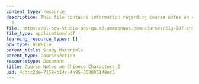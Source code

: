 ```yaml
---
content_type: resource
description: This file contains information regarding course notes on chines characters
  2.
file: https://ol-ocw-studio-app-qa.s3.amazonaws.com/courses/21g-107-chinese-i-streamlined-fall-2014/4ddcc2de7159b14c4a95863885148ec5_MIT21G_107F14_CourseNote_2.pdf
file_type: application/pdf
learning_resource_types: []
ocw_type: OCWFile
parent_title: Study Materials
parent_type: CourseSection
resourcetype: Document
title: Course Notes on Chinese Characters_2
uid: 4ddcc2de-7159-b14c-4a95-863885148ec5
---
```

